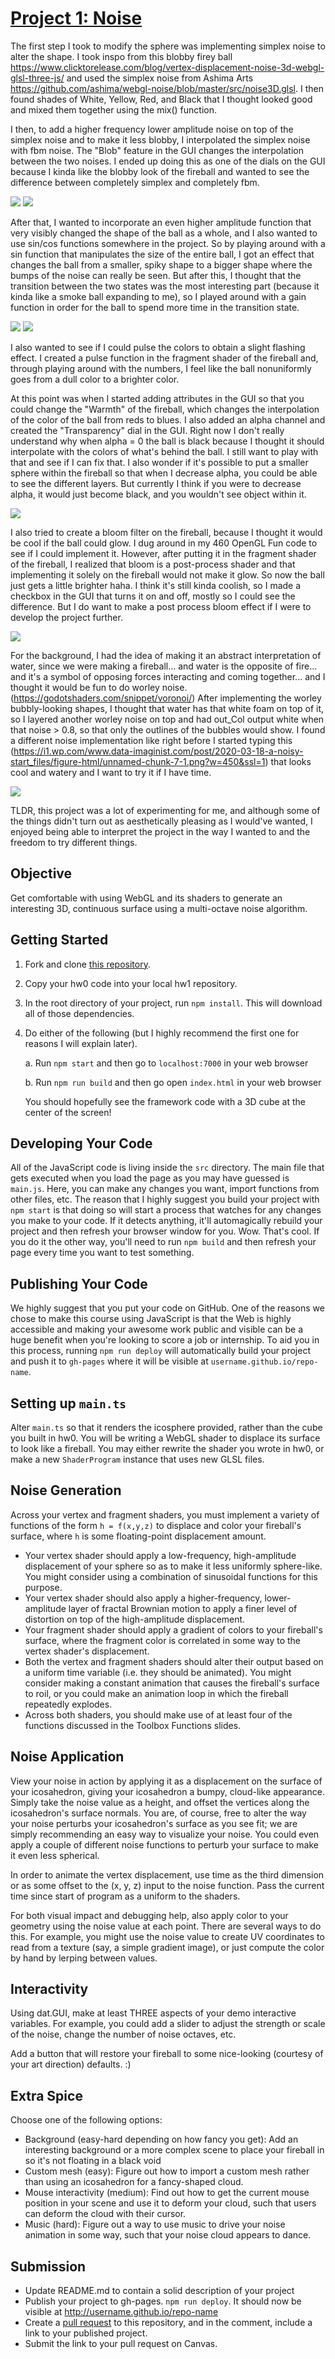 # [Project 1: Noise](https://github.com/CIS-566-Fall-2022/hw01-fireball-base)

The first step I took to modify the sphere was implementing simplex noise to alter the shape. I took inspo from this blobby firey ball https://www.clicktorelease.com/blog/vertex-displacement-noise-3d-webgl-glsl-three-js/ and used the simplex noise from Ashima Arts https://github.com/ashima/webgl-noise/blob/master/src/noise3D.glsl. I then found shades of White, Yellow, Red, and Black that I thought looked good and mixed them together using the mix() function.

I then, to add a higher frequency lower amplitude noise on top of the simplex noise and to make it less blobby, I interpolated the simplex noise with fbm noise. The "Blob" feature in the GUI changes the interpolation between the two noises. I ended up doing this as one of the dials on the GUI because I kinda like the blobby look of the fireball and wanted to see the difference between completely simplex and completely fbm.

![](simplexfire.png) ![](fbmfire.png)

After that, I wanted to incorporate an even higher amplitude function that very visibly changed the shape of the ball as a whole, and I also wanted to use sin/cos functions somewhere in the project. So by playing around with a sin function that manipulates the size of the entire ball, I got an effect that changes the ball from a smaller, spiky shape to a bigger shape where the bumps of the noise can really be seen. But after this, I thought that the transition between the two states was the most interesting part (because it kinda like a smoke ball expanding to me), so I played around with a gain function in order for the ball to spend more time in the transition state.

![](spikyfire.png) ![](bigfire.png)

I also wanted to see if I could pulse the colors to obtain a slight flashing effect. I created a pulse function in the fragment shader of the fireball and, through playing around with the numbers, I feel like the ball nonuniformly goes from a dull color to a brighter color.

At this point was when I started adding attributes in the GUI so that you could change the "Warmth" of the fireball, which changes the interpolation of the color of the ball from reds to blues. I also added an alpha channel and created the "Transparency" dial in the GUI. Right now I don't really understand why when alpha = 0 the ball is black because I thought it should interpolate with the colors of what's behind the ball. I still want to play with that and see if I can fix that. I also wonder if it's possible to put a smaller sphere within the fireball so that when I decrease alpha, you could be able to see the different layers. But currently I think if you were to decrease alpha, it would just become black, and you wouldn't see object within it.

![](bluefire.png)

I also tried to create a bloom filter on the fireball, because I thought it would be cool if the ball could glow. I dug around in my 460 OpenGL Fun code to see if I could implement it. However, after putting it in the fragment shader of the fireball, I realized that bloom is a post-process shader and that implementing it solely on the fireball would not make it glow. So now the ball just gets a little brighter haha. I think it's still kinda coolish, so I made a checkbox in the GUI that turns it on and off, mostly so I could see the difference. But I do want to make a post process bloom effect if I were to develop the project further.

![](brightfire.png)

For the background, I had the idea of making it an abstract interpretation of water, since we were making a fireball... and water is the opposite of fire... and it's a symbol of opposing forces interacting and coming together... and I thought it would be fun to do worley noise. (https://godotshaders.com/snippet/voronoi/) After implementing the worley bubbly-looking shapes, I thought that water has that white foam on top of it, so I layered another worley noise on top and had out_Col output white when that noise > 0.8, so that only the outlines of the bubbles would show. I found a different noise implementation like right before I started typing this (https://i1.wp.com/www.data-imaginist.com/post/2020-03-18-a-noisy-start_files/figure-html/unnamed-chunk-7-1.png?w=450&ssl=1) that looks cool and watery and I want to try it if I have time.

![](fireandwater.png)

TLDR, this project was a lot of experimenting for me, and although some of the things didn't turn out as aesthetically pleasing as I would've wanted, I enjoyed being able to interpret the project in the way I wanted to and the freedom to try different things.



## Objective

Get comfortable with using WebGL and its shaders to generate an interesting 3D, continuous surface using a multi-octave noise algorithm.

## Getting Started

1. Fork and clone [this repository](https://github.com/CIS700-Procedural-Graphics/Project1-Noise).

2. Copy your hw0 code into your local hw1 repository.

3. In the root directory of your project, run `npm install`. This will download all of those dependencies.

4. Do either of the following (but I highly recommend the first one for reasons I will explain later).

    a. Run `npm start` and then go to `localhost:7000` in your web browser

    b. Run `npm run build` and then go open `index.html` in your web browser

    You should hopefully see the framework code with a 3D cube at the center of the screen!


## Developing Your Code
All of the JavaScript code is living inside the `src` directory. The main file that gets executed when you load the page as you may have guessed is `main.js`. Here, you can make any changes you want, import functions from other files, etc. The reason that I highly suggest you build your project with `npm start` is that doing so will start a process that watches for any changes you make to your code. If it detects anything, it'll automagically rebuild your project and then refresh your browser window for you. Wow. That's cool. If you do it the other way, you'll need to run `npm build` and then refresh your page every time you want to test something.

## Publishing Your Code
We highly suggest that you put your code on GitHub. One of the reasons we chose to make this course using JavaScript is that the Web is highly accessible and making your awesome work public and visible can be a huge benefit when you're looking to score a job or internship. To aid you in this process, running `npm run deploy` will automatically build your project and push it to `gh-pages` where it will be visible at `username.github.io/repo-name`.

## Setting up `main.ts`

Alter `main.ts` so that it renders the icosphere provided, rather than the cube you built in hw0. You will be writing a WebGL shader to displace its surface to look like a fireball. You may either rewrite the shader you wrote in hw0, or make a new `ShaderProgram` instance that uses new GLSL files.

## Noise Generation

Across your vertex and fragment shaders, you must implement a variety of functions of the form `h = f(x,y,z)` to displace and color your fireball's surface, where `h` is some floating-point displacement amount.

- Your vertex shader should apply a low-frequency, high-amplitude displacement of your sphere so as to make it less uniformly sphere-like. You might consider using a combination of sinusoidal functions for this purpose.
- Your vertex shader should also apply a higher-frequency, lower-amplitude layer of fractal Brownian motion to apply a finer level of distortion on top of the high-amplitude displacement.
- Your fragment shader should apply a gradient of colors to your fireball's surface, where the fragment color is correlated in some way to the vertex shader's displacement.
- Both the vertex and fragment shaders should alter their output based on a uniform time variable (i.e. they should be animated). You might consider making a constant animation that causes the fireball's surface to roil, or you could make an animation loop in which the fireball repeatedly explodes.
- Across both shaders, you should make use of at least four of the functions discussed in the Toolbox Functions slides.


## Noise Application

View your noise in action by applying it as a displacement on the surface of your icosahedron, giving your icosahedron a bumpy, cloud-like appearance. Simply take the noise value as a height, and offset the vertices along the icosahedron's surface normals. You are, of course, free to alter the way your noise perturbs your icosahedron's surface as you see fit; we are simply recommending an easy way to visualize your noise. You could even apply a couple of different noise functions to perturb your surface to make it even less spherical.

In order to animate the vertex displacement, use time as the third dimension or as some offset to the (x, y, z) input to the noise function. Pass the current time since start of program as a uniform to the shaders.

For both visual impact and debugging help, also apply color to your geometry using the noise value at each point. There are several ways to do this. For example, you might use the noise value to create UV coordinates to read from a texture (say, a simple gradient image), or just compute the color by hand by lerping between values.

## Interactivity

Using dat.GUI, make at least THREE aspects of your demo interactive variables. For example, you could add a slider to adjust the strength or scale of the noise, change the number of noise octaves, etc. 

Add a button that will restore your fireball to some nice-looking (courtesy of your art direction) defaults. :)

## Extra Spice

Choose one of the following options: 

- Background (easy-hard depending on how fancy you get): Add an interesting background or a more complex scene to place your fireball in so it's not floating in a black void
- Custom mesh (easy): Figure out how to import a custom mesh rather than using an icosahedron for a fancy-shaped cloud.
- Mouse interactivity (medium): Find out how to get the current mouse position in your scene and use it to deform your cloud, such that users can deform the cloud with their cursor.
- Music (hard): Figure out a way to use music to drive your noise animation in some way, such that your noise cloud appears to dance.

## Submission

- Update README.md to contain a solid description of your project
- Publish your project to gh-pages. `npm run deploy`. It should now be visible at http://username.github.io/repo-name
- Create a [pull request](https://help.github.com/articles/creating-a-pull-request/) to this repository, and in the comment, include a link to your published project.
- Submit the link to your pull request on Canvas.
